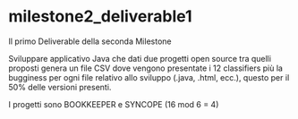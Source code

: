 # milestone2_deliverable1
Il primo Deliverable della seconda Milestone

Sviluppare applicativo Java che dati due progetti open source tra quelli proposti genera un file CSV dove vengono presentate i 12 classifiers più la bugginess per ogni file relativo allo sviluppo (.java, .html, ecc.), questo per il 50% delle versioni presenti.

I progetti sono BOOKKEEPER e SYNCOPE (16 mod 6 = 4)
